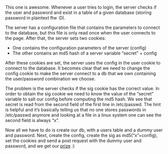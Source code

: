 This one is awesome. Whenever a user tries to login, the server checks if the user and password
and exist in a table of a given database (storing password in plaintext ftw :D).

The server has a configuration file that contains the parameters to connect to the database, but this
file is only read once when the user connects to the page. After that, the server sets two cookies:
- One contains the configuration parameters of the server (config)
- The other contains an md5 hash of a server variable “secret” + config

After these cookies are set, the server uses the config in the user cookie to connect to the database.
It becomes clear that we need to change the config cookie to make the server connect to a db that we own
containing the user/password combination we choose.

The problem is the server checks if the sig cookie has the correct value. In order to obtain the sig cookie we
need to know the value of the “secret” variable to salt our config before computing the md5 hash. 
We see that secret is read from the second field of the first line in /etc/passwd. The hint is helpful and it’s
basically telling us that no one stores passwords in /etc/passwd anymore and looking at a file in a linux system
one can see the second field is always “x”.

Now all we have to do is create our db, with a users table and a dummy user and password. Next, create the config,
create the sig as md5(“x”+config), set the cookies and send a post request with the dummy user and password, and we
get our [prize](https://www.youtube.com/watch?v=Sagg08DrO5U) :)
